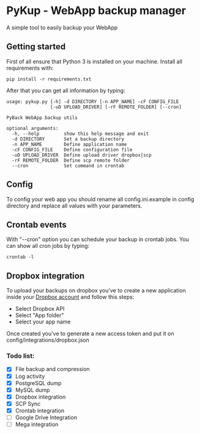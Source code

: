 # PyKup - WebApp backup manager

A simple tool to easily backup your WebApp

## Getting started
First of all ensure that Python 3 is installed on your machine. 
Install all requirements with:

```
pip install -r requirements.txt
```

After that you can get all information by typing:
```
usage: pykup.py [-h] -d DIRECTORY [-n APP_NAME] -cF CONFIG_FILE
                [-uD UPLOAD_DRIVER] [-rF REMOTE_FOLDER] [--cron]

PyBack WebApp backup utils

optional arguments:
  -h, --help         show this help message and exit
  -d DIRECTORY       Set a backup directory
  -n APP_NAME        Define application name
  -cF CONFIG_FILE    Define configuration file
  -uD UPLOAD_DRIVER  Define upload driver dropbox|scp
  -rF REMOTE_FOLDER  Define scp remote folder
  --cron             Set command in crontab
```

## Config
To config your web app you should rename all config.ini.example in config directory
and replace all values with your parameters.


## Crontab events
With "--cron" option you can schedule your backup in crontab jobs.
You can show all cron jobs by typing:

```
crontab -l
```

## Dropbox integration

To upload your backups on dropbox you've to create a new application inside your [Dropbox account](https://www.dropbox.com/developers/apps/create) 
and follow this steps:

* Select Dropbox API
* Select "App folder"
* Select your app name

Once created you've to generate a new access token and put it on config/integrations/dropbox.json

### Todo list:
- [x] File backup and compression
- [x] Log activity
- [x] PostgreSQL dump
- [x] MySQL dump
- [x] Dropbox integration
- [x] SCP Sync
- [x] Crontab integration
- [ ] Google Drive Integration
- [ ] Mega integration
